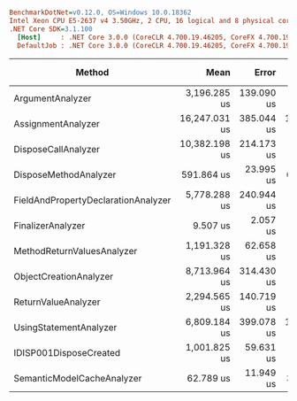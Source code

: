 ``` ini

BenchmarkDotNet=v0.12.0, OS=Windows 10.0.18362
Intel Xeon CPU E5-2637 v4 3.50GHz, 2 CPU, 16 logical and 8 physical cores
.NET Core SDK=3.1.100
  [Host]     : .NET Core 3.0.0 (CoreCLR 4.700.19.46205, CoreFX 4.700.19.46214), X64 RyuJIT
  DefaultJob : .NET Core 3.0.0 (CoreCLR 4.700.19.46205, CoreFX 4.700.19.46214), X64 RyuJIT


```
|                              Method |          Mean |      Error |       StdDev |        Median | Gen 0 | Gen 1 | Gen 2 | Allocated |
|------------------------------------ |--------------:|-----------:|-------------:|--------------:|------:|------:|------:|----------:|
|                    ArgumentAnalyzer |  3,196.285 us | 139.090 us |   385.418 us |  3,048.400 us |     - |     - |     - |  101680 B |
|                  AssignmentAnalyzer | 16,247.031 us | 385.044 us | 1,092.307 us | 15,858.600 us |     - |     - |     - |  739624 B |
|                 DisposeCallAnalyzer | 10,382.198 us | 214.173 us |   614.503 us | 10,093.600 us |     - |     - |     - |  313192 B |
|               DisposeMethodAnalyzer |    591.864 us |  23.995 us |    66.090 us |    584.800 us |     - |     - |     - |    7680 B |
| FieldAndPropertyDeclarationAnalyzer |  5,778.288 us | 240.944 us |   671.656 us |  5,557.050 us |     - |     - |     - |  146040 B |
|                   FinalizerAnalyzer |      9.507 us |   2.057 us |     5.801 us |      6.450 us |     - |     - |     - |     440 B |
|          MethodReturnValuesAnalyzer |  1,191.328 us |  62.658 us |   176.728 us |  1,128.750 us |     - |     - |     - |   39912 B |
|              ObjectCreationAnalyzer |  8,713.964 us | 314.430 us |   860.748 us |  8,521.500 us |     - |     - |     - |  399104 B |
|                 ReturnValueAnalyzer |  2,294.565 us | 140.719 us |   401.481 us |  2,131.700 us |     - |     - |     - |   60160 B |
|              UsingStatementAnalyzer |  6,809.184 us | 399.078 us | 1,151.431 us |  6,341.750 us |     - |     - |     - |  151936 B |
|              IDISP001DisposeCreated |  1,001.825 us |  59.631 us |   163.238 us |    937.600 us |     - |     - |     - |   26304 B |
|          SemanticModelCacheAnalyzer |     62.789 us |  11.949 us |    34.474 us |     47.650 us |     - |     - |     - |    1744 B |
